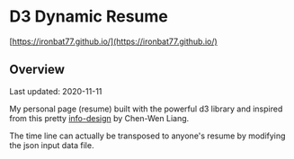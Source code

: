 
# D3 Dynamic Resume

[https://ironbat77.github.io/](https://ironbat77.github.io/)

## Overview

Last updated: 2020-11-11

My personal page (resume) built with the powerful d3 library and inspired from
this pretty [info-design](https://www.behance.net/gallery/7990211/Infographic-Design)
by Chen-Wen Liang.

The time line can actually be transposed to anyone's resume by modifying the 
json input data file.
